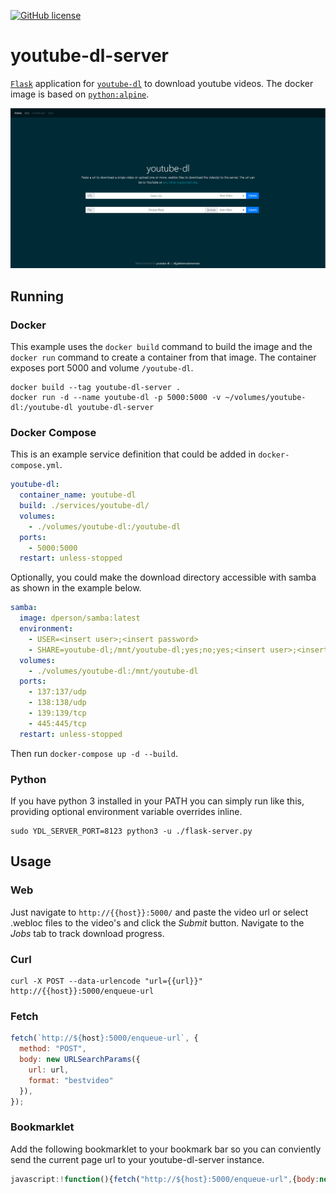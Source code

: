 [![GitHub license](https://img.shields.io/badge/license-MIT-blue.svg?style=flat-square)](https://raw.githubusercontent.com/manbearwiz/youtube-dl-server/master/LICENSE)

# youtube-dl-server

[`Flask`](https://github.com/pallets/flask) application for [`youtube-dl`](https://github.com/rg3/youtube-dl) to download youtube videos. The docker image is based on [`python:alpine`](https://registry.hub.docker.com/_/python/).

![screenshot][1]

## Running

### Docker

This example uses the `docker build` command to build the image and the `docker run` command to create a container from that image. The container exposes port 5000 and volume `/youtube-dl`.

```shell
docker build --tag youtube-dl-server .
docker run -d --name youtube-dl -p 5000:5000 -v ~/volumes/youtube-dl:/youtube-dl youtube-dl-server
```

### Docker Compose

This is an example service definition that could be added in `docker-compose.yml`.

```yml
youtube-dl:
  container_name: youtube-dl
  build: ./services/youtube-dl/
  volumes:
    - ./volumes/youtube-dl:/youtube-dl
  ports:
    - 5000:5000
  restart: unless-stopped
```

Optionally, you could make the download directory accessible with samba as shown in the example below.

```yml
samba:
  image: dperson/samba:latest
  environment:
    - USER=<insert user>;<insert password>
    - SHARE=youtube-dl;/mnt/youtube-dl;yes;no;yes;<insert user>;<insert user>
  volumes:
    - ./volumes/youtube-dl:/mnt/youtube-dl
  ports:
    - 137:137/udp
    - 138:138/udp
    - 139:139/tcp
    - 445:445/tcp
  restart: unless-stopped
```

Then run `docker-compose up -d --build`.

### Python

If you have python 3 installed in your PATH you can simply run like this, providing optional environment variable overrides inline.

```shell
sudo YDL_SERVER_PORT=8123 python3 -u ./flask-server.py
```

## Usage

### Web

Just navigate to `http://{{host}}:5000/` and paste the video url or select .webloc files to the video's and click the *Submit* button.
Navigate to the *Jobs* tab to track download progress.

### Curl

```shell
curl -X POST --data-urlencode "url={{url}}" http://{{host}}:5000/enqueue-url
```

### Fetch

```javascript
fetch(`http://${host}:5000/enqueue-url`, {
  method: "POST",
  body: new URLSearchParams({
    url: url,
    format: "bestvideo"
  }),
});
```

### Bookmarklet

Add the following bookmarklet to your bookmark bar so you can conviently send the current page url to your youtube-dl-server instance.

```javascript
javascript:!function(){fetch("http://${host}:5000/enqueue-url",{body:new URLSearchParams({url:window.location.href,format:"bestvideo"}),method:"POST"})}();
```


[1]:youtube-dl-server.png
